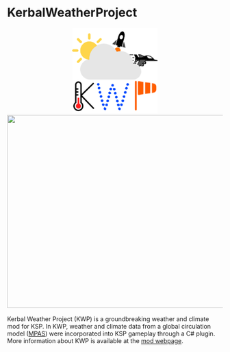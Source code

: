 # KerbalWeatherProject

<p align="center">
  <img width="200" height="200" src="GameData/KerbalWeatherProject/Textures/KWP_icon_small.png">
  <img width="800" height="450" src="Figures/olrtoa_hrly.gif">
</p>

Kerbal Weather Project (KWP) is a groundbreaking weather and climate mod for KSP. In KWP, weather and climate data from a global circulation model ([MPAS](https://mpas-dev.github.io/)) were incorporated into KSP gameplay through a C# plugin. More information about KWP is available at the [mod webpage](https://kerbalwxproject.space).

